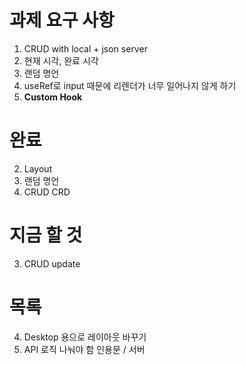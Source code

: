 # 과제 요구 사항
1. CRUD with local + json server
2. 현재 시각, 완료 시각
3. 랜덤 명언
4. useRef로 input 때문에 리렌더가 너무 일어나지 않게 하기
5. **Custom Hook**

# 완료
2. Layout
4. 랜덤 명언
1. CRUD
    CRD

# 지금 할 것
3. CRUD
    update

# 목록
4. Desktop 용으로 레이아웃 바꾸기
5. API 로직 나눠야 함 인용문 / 서버